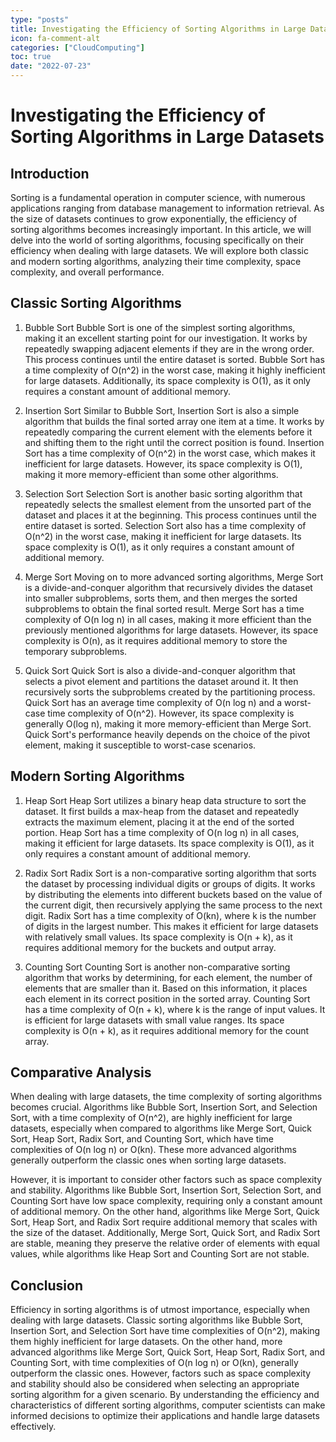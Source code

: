 ```yaml
---
type: "posts"
title: Investigating the Efficiency of Sorting Algorithms in Large Datasets
icon: fa-comment-alt
categories: ["CloudComputing"]
toc: true
date: "2022-07-23"
---
```




# Investigating the Efficiency of Sorting Algorithms in Large Datasets

## Introduction

Sorting is a fundamental operation in computer science, with numerous applications ranging from database management to information retrieval. As the size of datasets continues to grow exponentially, the efficiency of sorting algorithms becomes increasingly important. In this article, we will delve into the world of sorting algorithms, focusing specifically on their efficiency when dealing with large datasets. We will explore both classic and modern sorting algorithms, analyzing their time complexity, space complexity, and overall performance.

## Classic Sorting Algorithms

1. Bubble Sort
Bubble Sort is one of the simplest sorting algorithms, making it an excellent starting point for our investigation. It works by repeatedly swapping adjacent elements if they are in the wrong order. This process continues until the entire dataset is sorted. Bubble Sort has a time complexity of O(n^2) in the worst case, making it highly inefficient for large datasets. Additionally, its space complexity is O(1), as it only requires a constant amount of additional memory.

2. Insertion Sort
Similar to Bubble Sort, Insertion Sort is also a simple algorithm that builds the final sorted array one item at a time. It works by repeatedly comparing the current element with the elements before it and shifting them to the right until the correct position is found. Insertion Sort has a time complexity of O(n^2) in the worst case, which makes it inefficient for large datasets. However, its space complexity is O(1), making it more memory-efficient than some other algorithms.

3. Selection Sort
Selection Sort is another basic sorting algorithm that repeatedly selects the smallest element from the unsorted part of the dataset and places it at the beginning. This process continues until the entire dataset is sorted. Selection Sort also has a time complexity of O(n^2) in the worst case, making it inefficient for large datasets. Its space complexity is O(1), as it only requires a constant amount of additional memory.

4. Merge Sort
Moving on to more advanced sorting algorithms, Merge Sort is a divide-and-conquer algorithm that recursively divides the dataset into smaller subproblems, sorts them, and then merges the sorted subproblems to obtain the final sorted result. Merge Sort has a time complexity of O(n log n) in all cases, making it more efficient than the previously mentioned algorithms for large datasets. However, its space complexity is O(n), as it requires additional memory to store the temporary subproblems.

5. Quick Sort
Quick Sort is also a divide-and-conquer algorithm that selects a pivot element and partitions the dataset around it. It then recursively sorts the subproblems created by the partitioning process. Quick Sort has an average time complexity of O(n log n) and a worst-case time complexity of O(n^2). However, its space complexity is generally O(log n), making it more memory-efficient than Merge Sort. Quick Sort's performance heavily depends on the choice of the pivot element, making it susceptible to worst-case scenarios.

## Modern Sorting Algorithms

1. Heap Sort
Heap Sort utilizes a binary heap data structure to sort the dataset. It first builds a max-heap from the dataset and repeatedly extracts the maximum element, placing it at the end of the sorted portion. Heap Sort has a time complexity of O(n log n) in all cases, making it efficient for large datasets. Its space complexity is O(1), as it only requires a constant amount of additional memory.

2. Radix Sort
Radix Sort is a non-comparative sorting algorithm that sorts the dataset by processing individual digits or groups of digits. It works by distributing the elements into different buckets based on the value of the current digit, then recursively applying the same process to the next digit. Radix Sort has a time complexity of O(kn), where k is the number of digits in the largest number. This makes it efficient for large datasets with relatively small values. Its space complexity is O(n + k), as it requires additional memory for the buckets and output array.

3. Counting Sort
Counting Sort is another non-comparative sorting algorithm that works by determining, for each element, the number of elements that are smaller than it. Based on this information, it places each element in its correct position in the sorted array. Counting Sort has a time complexity of O(n + k), where k is the range of input values. It is efficient for large datasets with small value ranges. Its space complexity is O(n + k), as it requires additional memory for the count array.

## Comparative Analysis

When dealing with large datasets, the time complexity of sorting algorithms becomes crucial. Algorithms like Bubble Sort, Insertion Sort, and Selection Sort, with a time complexity of O(n^2), are highly inefficient for large datasets, especially when compared to algorithms like Merge Sort, Quick Sort, Heap Sort, Radix Sort, and Counting Sort, which have time complexities of O(n log n) or O(kn). These more advanced algorithms generally outperform the classic ones when sorting large datasets.

However, it is important to consider other factors such as space complexity and stability. Algorithms like Bubble Sort, Insertion Sort, Selection Sort, and Counting Sort have low space complexity, requiring only a constant amount of additional memory. On the other hand, algorithms like Merge Sort, Quick Sort, Heap Sort, and Radix Sort require additional memory that scales with the size of the dataset. Additionally, Merge Sort, Quick Sort, and Radix Sort are stable, meaning they preserve the relative order of elements with equal values, while algorithms like Heap Sort and Counting Sort are not stable.

## Conclusion

Efficiency in sorting algorithms is of utmost importance, especially when dealing with large datasets. Classic sorting algorithms like Bubble Sort, Insertion Sort, and Selection Sort have time complexities of O(n^2), making them highly inefficient for large datasets. On the other hand, more advanced algorithms like Merge Sort, Quick Sort, Heap Sort, Radix Sort, and Counting Sort, with time complexities of O(n log n) or O(kn), generally outperform the classic ones. However, factors such as space complexity and stability should also be considered when selecting an appropriate sorting algorithm for a given scenario. By understanding the efficiency and characteristics of different sorting algorithms, computer scientists can make informed decisions to optimize their applications and handle large datasets effectively.